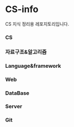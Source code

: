 # CS-info
CS 지식 정리용 레포지토리입니다.

### CS

### 자료구조&알고리즘

### Language&framework

### Web

### DataBase

### Server

### Git
